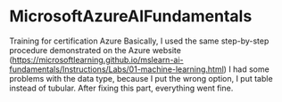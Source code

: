 # MicrosoftAzureAIFundamentals
Training for certification Azure
Basically, I used the same step-by-step procedure demonstrated on the Azure website (https://microsoftlearning.github.io/mslearn-ai-fundamentals/Instructions/Labs/01-machine-learning.html)
I had some problems with the data type, because I put the wrong option, I put table instead of tubular. After fixing this part, everything went fine.
